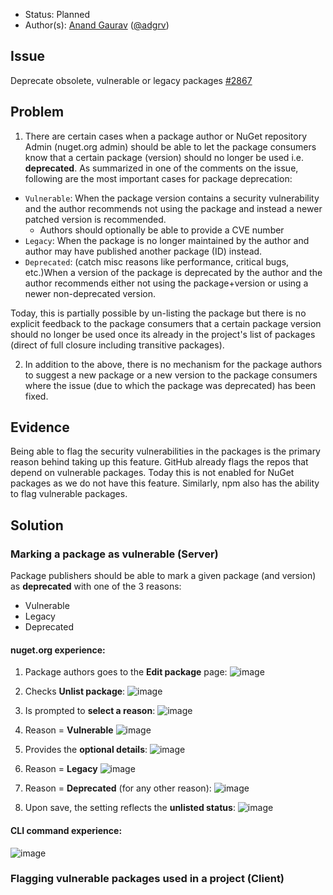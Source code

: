 * Status: Planned
* Author(s): [Anand Gaurav](https://github.com/anangaur) ([@adgrv](https://twitter.com/adgrv))

## Issue
Deprecate obsolete, vulnerable or legacy packages [#2867](https://github.com/NuGet/Home/issues/2867)

## Problem
1. There are certain cases when a package author or NuGet repository Admin (nuget.org admin) should be able to let the package consumers know that a certain package (version) should no longer be used i.e. **deprecated**. As summarized in one of the comments on the issue, following are the most important cases for package deprecation:
 * `Vulnerable`: When the package version contains a security vulnerability and the author recommends not using the package and instead a newer patched version is recommended.
    * Authors should optionally be able to provide a CVE number
 * `Legacy`: When the package is no longer maintained by the author and author may have published another package (ID) instead.  
 * `Deprecated`: (catch misc reasons like performance, critical bugs, etc.)When a version of the package is deprecated by 
the author and the author recommends either not using the package+version or using a newer non-deprecated version.

  Today, this is partially possible by un-listing the package but there is no explicit feedback to the package consumers that a certain package version should no longer be used once its already in the project's list of packages (direct of full closure including transitive packages). 

2. In addition to the above, there is no mechanism for the package authors to suggest a new package or a new version to the package consumers where the issue (due to which the package was deprecated) has been fixed.

## Evidence
Being able to flag the security vulnerabilities in the packages is the primary reason behind taking up this feature. GitHub already flags the repos that depend on vulnerable packages. Today this is not enabled for NuGet packages as we do not have this feature. Similarly, npm also has the ability to flag vulnerable packages. 

## Solution
### Marking a package as vulnerable (Server)
Package publishers should be able to mark a given package (and version) as **deprecated** with one of the 3 reasons:
* Vulnerable
* Legacy
* Deprecated

#### nuget.org experience:
1. Package authors goes to the **Edit package** page:
  ![image](https://user-images.githubusercontent.com/14800916/43664918-6e9dac48-9723-11e8-853e-e537b815c7f5.png)

2. Checks **Unlist package**:
  ![image](https://user-images.githubusercontent.com/14800916/43665006-a0ea6330-9723-11e8-9c1c-fba03181e50f.png)

3. Is prompted to **select a reason**:
  ![image](https://user-images.githubusercontent.com/14800916/43665021-b46b4d98-9723-11e8-9e29-033acd2a4f51.png)

4. Reason = **Vulnerable** 
  ![image](https://user-images.githubusercontent.com/14800916/43665044-c4c2d968-9723-11e8-9b4a-8aed0fc8c82d.png)

5. Provides the **optional details**:
  ![image](https://user-images.githubusercontent.com/14800916/43665101-e7c90b58-9723-11e8-8da8-8fe9a9feafed.png)

6. Reason = **Legacy**
  ![image](https://user-images.githubusercontent.com/14800916/43665620-a90e4a02-9725-11e8-8e1f-08b756ec400c.png)

7. Reason = **Deprecated** (for any other reason):
  ![image](https://user-images.githubusercontent.com/14800916/43665123-fd930876-9723-11e8-8e2c-8ec521926617.png)

8. Upon save, the setting reflects the **unlisted status**:
  ![image](https://user-images.githubusercontent.com/14800916/43665144-14d220bc-9724-11e8-956a-b67c87923980.png)

#### CLI command experience:
  ![image](https://user-images.githubusercontent.com/14800916/43665175-2bbaef02-9724-11e8-886a-00cd638b5a06.png)
 
### Flagging vulnerable packages used in a project (Client)
